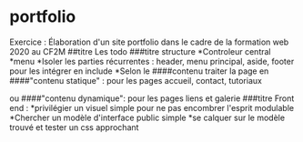 # portfolio
Exercice : Élaboration d'un site portfolio dans le cadre de la formation web 2020 au CF2M
##titre Les todo
###titre structure
*Controleur central
*menu
*Isoler les parties récurrentes : header, menu principal, aside, footer pour les intégrer en include
*Selon le ####contenu traiter la page en
####"contenu statique" : pour les pages accueil, contact, tutoriaux

ou 
####"contenu dynamique": pour les pages liens et galerie
###titre Front end : 
*privilégier un visuel simple pour ne pas encombrer l'esprit modulable
*Chercher un modèle d'interface public simple
*se calquer sur le modèle trouvé et tester un css approchant
